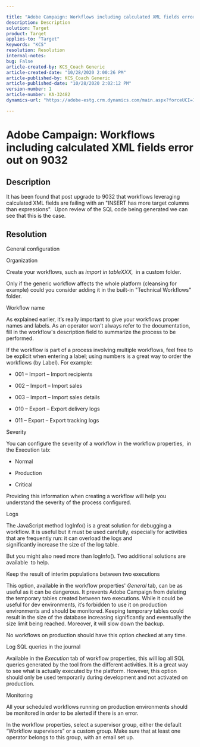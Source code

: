 ```yaml
---

title: "Adobe Campaign: Workflows including calculated XML fields error out on 9032"  
description: Description  
solution: Target  
product: Target  
applies-to: "Target"  
keywords: "KCS"  
resolution: Resolution  
internal-notes:   
bug: False  
article-created-by: KCS_Coach Generic  
article-created-date: "10/28/2020 2:00:26 PM"  
article-published-by: KCS_Coach Generic  
article-published-date: "10/28/2020 2:02:12 PM"  
version-number: 1  
article-number: KA-32482  
dynamics-url: "https://adobe-estg.crm.dynamics.com/main.aspx?forceUCI=1&pagetype=entityrecord&etn=knowledgearticle&id=ce7f2de9-2519-eb11-a813-000d3a593b1e"

---
```


# Adobe Campaign: Workflows including calculated XML fields error out on 9032

## Description

It has been found that post upgrade to 9032 that workflows leveraging calculated XML fields are failing with an "INSERT has more target columns than expressions".  Upon review of the SQL code being generated we can see that this is the case.  

## Resolution

General configuration

Organization

Create your workflows, such as *import in tableXXX,*  in a custom folder.

Only if the generic workflow affects the whole platform (cleansing for example) could you consider adding it in the built-in "Technical Workflows" folder.

Workflow name

As explained earlier, it’s really important to give your workflows proper names and labels. As an operator won’t always refer to the documentation, fill in the workflow's description field to summarize the process to be performed.

If the workflow is part of a process involving multiple workflows, feel free to be explicit when entering a label; using numbers is a great way to order the workflows (by Label). For example:

*   001 – Import – Import recipients
 
*   002 – Import – Import sales
 
*   003 – Import – Import sales details
 
*   010 – Export – Export delivery logs
 
*   011 – Export – Export tracking logs




Severity

You can configure the severity of a workflow in the workflow properties,  in the Execution tab:

*   Normal
 
*   Production
 
*   Critical




Providing this information when creating a workflow will help you understand the severity of the process configured.

Logs

The JavaScript method logInfo() is a great solution for debugging a workflow. It is useful but it must be used carefully, especially for activities that are frequently run: it can overload the logs and significantly increase the size of the log table.

But you might also need more than logInfo(). Two additional solutions are available  to help.

Keep the result of interim populations between two executions

This option, available in the workflow properties' *General* tab, can be as useful as it can be dangerous. It prevents Adobe Campaign from deleting the temporary tables created between two executions. While it could be useful for dev environments, it’s forbidden to use it on production environments and should be monitored. Keeping temporary tables could result in the size of the database increasing significantly and eventually the size limit being reached. Moreover, it will slow down the backup.

No workflows on production should have this option checked at any time.

Log SQL queries in the journal

Available in the *Execution* tab of workflow properties, this will log all SQL queries generated by the tool from the different activities. It is a great way to see what is actually executed by the platform. However, this option should only be used temporarily during development and not activated on production.

Monitoring 

All your scheduled workflows running on production environments should be monitored in order to be alerted if there is an error.

In the workflow properties, select a supervisor group, either the default “Workflow supervisors” or a custom group. Make sure that at least one operator belongs to this group, with an email set up.
